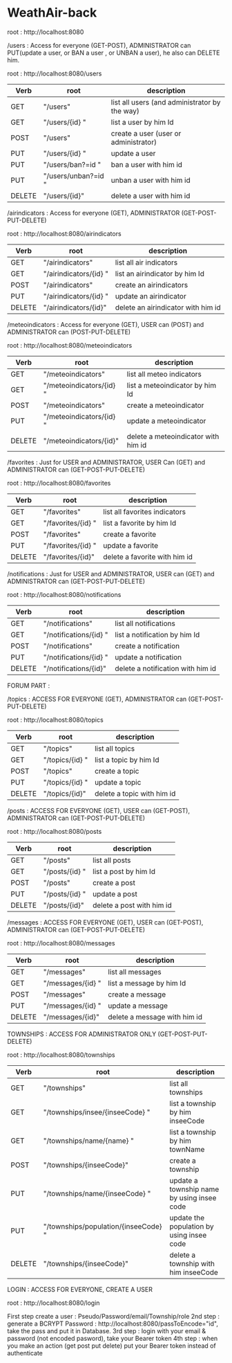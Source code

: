 # WeathAir-back

root : http://localhost:8080

/users : Access for everyone (GET-POST), ADMINISTRATOR can PUT(update a user, or BAN a user , or UNBAN a user), he also can DELETE him.

root : http://localhost:8080/users

<table>
    <thead>
        <tr> <th> Verb </th> <th> root </th> <th> description </th> </tr>
    </thead>
    <tbody>
        <tr> <td>GET</td>         <td>"/users"</td>         <td> list all users (and administrator by the way) </td> </tr>
        <tr> <td>GET</td>         <td>"/users/{id} "</td>     <td> list a user by him Id </td> </tr>
        <tr> <td>POST</td>         <td>"/users"</td>         <td> create a user (user or administrator) </td> </tr>
        <tr> <td>PUT</td>         <td>"/users/{id} "</td>         <td> update a user </td> </tr>
        <tr> <td>PUT</td>         <td>"/users/ban?=id "</td>         <td>  ban a user with him id </td> </tr>
        <tr> <td>PUT</td>         <td>"/users/unban?=id "</td>         <td> unban a user with him id </td> </tr>
        <tr> <td>DELETE</td>     <td>"/users/{id}"</td>     <td> delete a user with him id</td> </tr>
    </tbody>
</table>

/airindicators : Access for everyone (GET), ADMINISTRATOR (GET-POST-PUT-DELETE)

root : http://localhost:8080/airindicators

<table>
    <thead>
        <tr> <th> Verb </th> <th> root </th> <th> description </th> </tr>
    </thead>
    <tbody>
        <tr> <td>GET</td>         <td>"/airindicators"</td>         <td> list all air indicators </td> </tr>
        <tr> <td>GET</td>         <td>"/airindicators/{id} "</td>     <td> list an airindicator by him Id </td> </tr>
        <tr> <td>POST</td>         <td>"/airindicators"</td>         <td> create an airindicators  </td> </tr>
        <tr> <td>PUT</td>         <td>"/airindicators/{id} "</td>         <td> update an airindicator </td> </tr>
        <tr> <td>DELETE</td>     <td>"/airindicators/{id}"</td>     <td> delete an airindicator with him id</td> </tr>
    </tbody>
</table>

/meteoindicators : Access for everyone (GET), USER can (POST) and ADMINISTRATOR can (POST-PUT-DELETE)

root : http://localhost:8080/meteoindicators

<table>
    <thead>
        <tr> <th> Verb </th> <th> root </th> <th> description </th> </tr>
    </thead>
    <tbody>
        <tr> <td>GET</td>         <td>"/meteoindicators"</td>         <td> list all meteo indicators </td> </tr>
        <tr> <td>GET</td>         <td>"/meteoindicators/{id} "</td>     <td> list a meteoindicator by him Id </td> </tr>
        <tr> <td>POST</td>         <td>"/meteoindicators"</td>         <td> create a meteoindicator  </td> </tr>
        <tr> <td>PUT</td>         <td>"/meteoindicators/{id} "</td>         <td> update a meteoindicator </td> </tr>
        <tr> <td>DELETE</td>     <td>"/meteoindicators/{id}"</td>     <td> delete a meteoindicator with him id</td> </tr>
    </tbody>
</table>

/favorites : Just for USER and ADMINISTRATOR, USER Can (GET) and ADMINISTRATOR can (GET-POST-PUT-DELETE)

root : http://localhost:8080/favorites

<table>
    <thead>
        <tr> <th> Verb </th> <th> root </th> <th> description </th> </tr>
    </thead>
    <tbody>
        <tr> <td>GET</td>         <td>"/favorites"</td>         <td> list all favorites indicators </td> </tr>
        <tr> <td>GET</td>         <td>"/favorites/{id} "</td>     <td> list a favorite by him Id </td> </tr>
        <tr> <td>POST</td>         <td>"/favorites"</td>         <td> create a favorite  </td> </tr>
        <tr> <td>PUT</td>         <td>"/favorites/{id} "</td>         <td> update a favorite </td> </tr>
        <tr> <td>DELETE</td>     <td>"/favorites/{id}"</td>     <td> delete a favorite with him id</td> </tr>
    </tbody>
</table>

/notifications : Just for USER and ADMINISTRATOR, USER can (GET) and ADMINISTRATOR can (GET-POST-PUT-DELETE)

root : http://localhost:8080/notifications

<table>
    <thead>
        <tr> <th> Verb </th> <th> root </th> <th> description </th> </tr>
    </thead>
    <tbody>
        <tr> <td>GET</td>         <td>"/notifications"</td>         <td> list all notifications  </td> </tr>
        <tr> <td>GET</td>         <td>"/notifications/{id} "</td>     <td> list a notification by him Id </td> </tr>
        <tr> <td>POST</td>         <td>"/notifications"</td>         <td> create a notification  </td> </tr>
        <tr> <td>PUT</td>         <td>"/notifications/{id} "</td>         <td> update a notification </td> </tr>
        <tr> <td>DELETE</td>     <td>"/notifications/{id}"</td>     <td> delete a notification with him id</td> </tr>
    </tbody>
</table>

FORUM PART : 

/topics : ACCESS FOR EVERYONE (GET), ADMINISTRATOR can (GET-POST-PUT-DELETE)

root : http://localhost:8080/topics

<table>
    <thead>
        <tr> <th> Verb </th> <th> root </th> <th> description </th> </tr>
    </thead>
    <tbody>
        <tr> <td>GET</td>         <td>"/topics"</td>         <td> list all topics  </td> </tr>
        <tr> <td>GET</td>         <td>"/topics/{id} "</td>     <td> list a topic by him Id </td> </tr>
        <tr> <td>POST</td>         <td>"/topics"</td>         <td> create a topic  </td> </tr>
        <tr> <td>PUT</td>         <td>"/topics/{id} "</td>         <td> update a topic </td> </tr>
        <tr> <td>DELETE</td>     <td>"/topics/{id}"</td>     <td> delete a topic with him id</td> </tr>
    </tbody>
</table>

/posts : ACCESS FOR EVERYONE (GET), USER can (GET-POST), ADMINISTRATOR can (GET-POST-PUT-DELETE)

root : http://localhost:8080/posts

<table>
    <thead>
        <tr> <th> Verb </th> <th> root </th> <th> description </th> </tr>
    </thead>
    <tbody>
        <tr> <td>GET</td>         <td>"/posts"</td>         <td> list all posts  </td> </tr>
        <tr> <td>GET</td>         <td>"/posts/{id} "</td>     <td> list a post by him Id </td> </tr>
        <tr> <td>POST</td>         <td>"/posts"</td>         <td> create a post  </td> </tr>
        <tr> <td>PUT</td>         <td>"/posts/{id} "</td>         <td> update a post </td> </tr>
        <tr> <td>DELETE</td>     <td>"/posts/{id}"</td>     <td> delete a post with him id</td> </tr>
    </tbody>
</table>

/messages : ACCESS FOR EVERYONE (GET), USER can (GET-POST), ADMINISTRATOR can (GET-POST-PUT-DELETE)

root : http://localhost:8080/messages 

<table>
    <thead>
        <tr> <th> Verb </th> <th> root </th> <th> description </th> </tr>
    </thead>
    <tbody>
        <tr> <td>GET</td>         <td>"/messages"</td>         <td> list all messages  </td> </tr>
        <tr> <td>GET</td>         <td>"/messages/{id} "</td>     <td> list a message by him Id </td> </tr>
        <tr> <td>POST</td>         <td>"/messages"</td>         <td> create a message </td> </tr>
        <tr> <td>PUT</td>         <td>"/messages/{id} "</td>         <td> update a message </td> </tr>
        <tr> <td>DELETE</td>     <td>"/messages/{id}"</td>     <td> delete a message with him id</td> </tr>
    </tbody>
</table>

TOWNSHIPS : ACCESS FOR ADMINISTRATOR ONLY (GET-POST-PUT-DELETE)

root : http://localhost:8080/townships 

<table>
    <thead>
        <tr> <th> Verb </th> <th> root </th> <th> description </th> </tr>
    </thead>
    <tbody>
        <tr> <td>GET</td>         <td>"/townships"</td>         <td> list all  townships </td> </tr>
        <tr> <td>GET</td>         <td>"/townships/insee/{inseeCode} "</td>     <td> list a township by him inseeCode </td> </tr>
        <tr> <td>GET</td>         <td>"/townships/name/{name} "</td>     <td> list a township by him townName </td> </tr>
        <tr> <td>POST</td>         <td>"/townships/{inseeCode}"</td>         <td> create a township  </td> </tr>
        <tr> <td>PUT</td>         <td>"/townships/name/{inseeCode} "</td>         <td> update a township name by using insee code </td> </tr>
        <tr> <td>PUT</td>         <td>"/townships/population/{inseeCode} "</td>         <td> update the population by using insee code </td> </tr>
        <tr> <td>DELETE</td>     <td>"/townships/{inseeCode}"</td>     <td> delete a township with him inseeCode</td> </tr>
    </tbody>
</table>

LOGIN : ACCESS FOR EVERYONE, CREATE A USER 

root : http://localhost:8080/login

First step create a user : Pseudo/Password/email/Township/role
2nd step : generate a BCRYPT Password : http://localhost:8080/passToEncode="id", take the pass and put it in Database.
3rd step : login with your email & password (not encoded pasword), take your Bearer token 
4th step : when you make an action (get post put delete) put your Bearer token instead of authenticate
